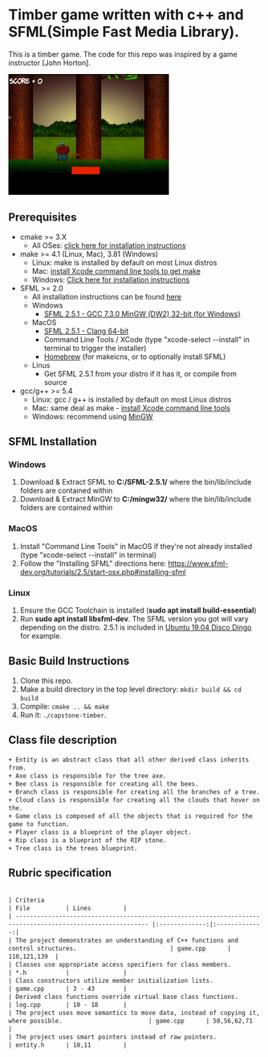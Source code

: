 # Timber game written with c++ and SFML(Simple Fast Media Library).
This is a timber game. The code for this repo was inspired by a game instructor [John Horton].

<img src="graphics/Timber.gif"/>

## Prerequisites
* cmake >= 3.X
  * All OSes: [click here for installation instructions](https://cmake.org/install/)
* make >= 4.1 (Linux, Mac), 3.81 (Windows)
  * Linux: make is installed by default on most Linux distros
  * Mac: [install Xcode command line tools to get make](https://developer.apple.com/xcode/features/)
  * Windows: [Click here for installation instructions](http://gnuwin32.sourceforge.net/packages/make.htm)
* SFML >= 2.0
  * All installation instructions can be found [here](https://www.sfml-dev.org/download/sfml/2.5.1/)
  * Windows
    * [SFML 2.5.1 - GCC 7.3.0 MinGW (DW2) 32-bit (for Windows)](https://www.sfml-dev.org/files/SFML-2.5.1-windows-gcc-7.3.0-mingw-32-bit.zip)
  * MacOS
    * [SFML 2.5.1 - Clang 64-bit](https://www.sfml-dev.org/files/SFML-2.5.1-macOS-clang.tar.gz)
    * Command Line Tools / XCode (type "xcode-select --install" in terminal to trigger the installer)
    * [Homebrew](https://brew.sh/) (for makeicns, or to optionally install SFML)
  * Linus
    * Get SFML 2.5.1 from your distro if it has it, or compile from source
* gcc/g++ >= 5.4
  * Linux: gcc / g++ is installed by default on most Linux distros
  * Mac: same deal as make - [install Xcode command line tools](https://developer.apple.com/xcode/features/)
  * Windows: recommend using [MinGW](http://www.mingw.org/)


## SFML Installation

### Windows

1. Download & Extract SFML to **C:/SFML-2.5.1/** where the bin/lib/include folders are contained within
2. Download & Extract MinGW to **C:/mingw32/** where the bin/lib/include folders are contained within

### MacOS

1. Install "Command Line Tools" in MacOS if they're not already installed (type "xcode-select --install" in terminal)
2. Follow the "Installing SFML" directions here: https://www.sfml-dev.org/tutorials/2.5/start-osx.php#installing-sfml

### Linux
1. Ensure the GCC Toolchain is installed (**sudo apt install build-essential**)
2. Run **sudo apt install libsfml-dev**. The SFML version you got will vary depending on the distro. 2.5.1 is included in [Ubuntu 19.04 Disco Dingo](http://cdimage.ubuntu.com/daily-live/current/HEADER.html) for example.


## Basic Build Instructions

1. Clone this repo.
2. Make a build directory in the top level directory: `mkdir build && cd build`
3. Compile: `cmake .. && make`
4. Run it: `./capstone-timber`.


## Class file description

```
+ Entity is an abstract class that all other derived class inherits from.
+ Axe class is responsible for the tree axe.
+ Bee class is responsible for creating all the bees.
+ Branch class is responsible for creating all the branches of a tree.
+ Cloud class is responsible for creating all the clouds that hover on the.
+ Game class is composed of all the objects that is required for the game to function.
+ Player class is a blueprint of the player object.
+ Rip class is a blueprint of the RIP stone.
+ Tree class is the trees blueprint.

```

## Rubric specification

```

| Criteria                                                                                                    | File          | Lines         |
| ----------------------------------------------------------------------------------------------------------- |:-------------:|:-------------:|
| The project demonstrates an understanding of C++ functions and control structures.                          | game.cpp      |  110,121,139  |
| Classes use appropriate access specifiers for class members.                                                | *.h           |               |
| Class constructors utilize member initialization lists.                                                     | game.cpp      | 3 - 43        |
| Derived class functions override virtual base class functions.                                              | log.cpp       | 10 - 18       |
| The project uses move semantics to move data, instead of copying it, where possible.                        | game.cpp      | 50,56,62,71   |
| The project uses smart pointers instead of raw pointers.                                                    | entity.h      | 10,11         |


```

